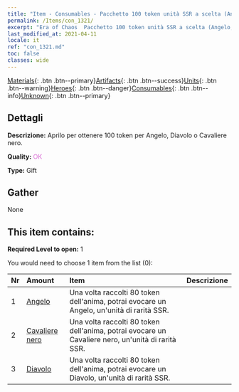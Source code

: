 ```yaml
---
title: "Item - Consumables - Pacchetto 100 token unità SSR a scelta (Angelo, Diavolo, Cavaliere nero)"
permalink: /Items/con_1321/
excerpt: "Era of Chaos  Pacchetto 100 token unità SSR a scelta (Angelo, Diavolo, Cavaliere nero)"
last_modified_at: 2021-04-11
locale: it
ref: "con_1321.md"
toc: false
classes: wide
---
```

 [Materials](/it/Items/){: .btn .btn--primary}[Artifacts](/it/Items/Artifacts/){: .btn .btn--success}[Units](/it/Items/Units/){: .btn .btn--warning}[Heroes](/it/Items/Heroes/){: .btn .btn--danger}[Consumables](/it/Items/Consumables/){: .btn .btn--info}[Unknown](/it/Items/Unknown/){: .btn .btn--primary}

## Dettagli
 **Descrizione:** Aprilo per ottenere 100 token per Angelo, Diavolo o Cavaliere nero.

 **Quality:** <span style="color: #DA70D6">OK</span>

 **Type:** Gift

## Gather

  None

## This item contains:

 **Required Level to open:** 1

 You would need to choose 1 item from the list (0):

  | Nr | Amount |     Item    | Descrizione |
  |:---|:-------|:------------|:-----------:|
  | 1 | [Angelo](/it/Items/unt_196/) | Una volta raccolti 80 token dell'anima, potrai evocare un Angelo, un'unità di rarità SSR. | 
  | 2 | [Cavaliere nero](/it/Items/unt_213/) | Una volta raccolti 80 token dell'anima, potrai evocare un Cavaliere nero, un'unità di rarità SSR. | 
  | 3 | [Diavolo](/it/Items/unt_232/) | Una volta raccolti 80 token dell'anima, potrai evocare un Diavolo, un'unità di rarità SSR. | 
